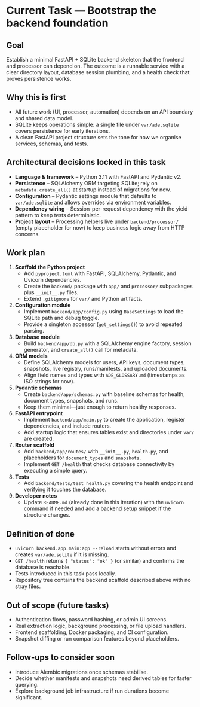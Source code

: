# Current Task — Bootstrap the backend foundation

## Goal
Establish a minimal FastAPI + SQLite backend skeleton that the frontend and processor can depend on. The outcome is a runnable service with a clear directory layout, database session plumbing, and a health check that proves persistence works.

## Why this is first
- All future work (UI, processor, automation) depends on an API boundary and shared data model.
- SQLite keeps operations simple: a single file under `var/ade.sqlite` covers persistence for early iterations.
- A clean FastAPI project structure sets the tone for how we organise services, schemas, and tests.

## Architectural decisions locked in this task
- **Language & framework** – Python 3.11 with FastAPI and Pydantic v2.
- **Persistence** – SQLAlchemy ORM targeting SQLite; rely on `metadata.create_all()` at startup instead of migrations for now.
- **Configuration** – Pydantic settings module that defaults to `var/ade.sqlite` and allows overrides via environment variables.
- **Dependency wiring** – Session-per-request dependency with the yield pattern to keep tests deterministic.
- **Project layout** – Processing helpers live under `backend/processor/` (empty placeholder for now) to keep business logic away from HTTP concerns.

## Work plan
1. **Scaffold the Python project**
   - Add `pyproject.toml` with FastAPI, SQLAlchemy, Pydantic, and Uvicorn dependencies.
   - Create the `backend/` package with `app/` and `processor/` subpackages plus `__init__.py` files.
   - Extend `.gitignore` for `var/` and Python artifacts.
2. **Configuration module**
   - Implement `backend/app/config.py` using `BaseSettings` to load the SQLite path and debug toggle.
   - Provide a singleton accessor (`get_settings()`) to avoid repeated parsing.
3. **Database module**
   - Build `backend/app/db.py` with a SQLAlchemy engine factory, session generator, and `create_all()` call for metadata.
4. **ORM models**
   - Define SQLAlchemy models for users, API keys, document types, snapshots, live registry, runs/manifests, and uploaded documents.
   - Align field names and types with `ADE_GLOSSARY.md` (timestamps as ISO strings for now).
5. **Pydantic schemas**
   - Create `backend/app/schemas.py` with baseline schemas for health, document types, snapshots, and runs.
   - Keep them minimal—just enough to return healthy responses.
6. **FastAPI entrypoint**
   - Implement `backend/app/main.py` to create the application, register dependencies, and include routers.
   - Add startup logic that ensures tables exist and directories under `var/` are created.
7. **Router scaffold**
   - Add `backend/app/routes/` with `__init__.py`, `health.py`, and placeholders for `document_types` and `snapshots`.
   - Implement `GET /health` that checks database connectivity by executing a simple query.
8. **Tests**
   - Add `backend/tests/test_health.py` covering the health endpoint and verifying it touches the database.
9. **Developer notes**
   - Update `README.md` (already done in this iteration) with the `uvicorn` command if needed and add a backend setup snippet if the structure changes.

## Definition of done
- `uvicorn backend.app.main:app --reload` starts without errors and creates `var/ade.sqlite` if it is missing.
- `GET /health` returns `{ "status": "ok" }` (or similar) and confirms the database is reachable.
- Tests introduced in this task pass locally.
- Repository tree contains the backend scaffold described above with no stray files.

## Out of scope (future tasks)
- Authentication flows, password hashing, or admin UI screens.
- Real extraction logic, background processing, or file upload handlers.
- Frontend scaffolding, Docker packaging, and CI configuration.
- Snapshot diffing or run comparison features beyond placeholders.

## Follow-ups to consider soon
- Introduce Alembic migrations once schemas stabilise.
- Decide whether manifests and snapshots need derived tables for faster querying.
- Explore background job infrastructure if run durations become significant.
